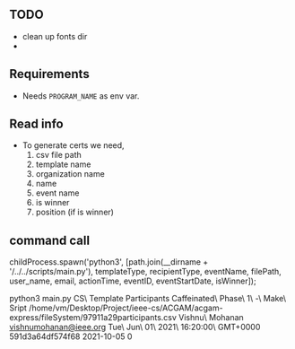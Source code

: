 ## TODO
+ clean up fonts dir
+ 

## Requirements
+ Needs `PROGRAM_NAME` as env var.

## Read info
+ To generate certs we need,
  1. csv file path
  2. template name
  3. organization name
  4. name
  5. event name
  6. is winner
  7. position (if is winner)


## command call
childProcess.spawn('python3', [path.join(__dirname + '/../../scripts/main.py'), templateType, recipientType, eventName, filePath, user_name, email, actionTime, eventID, eventStartDate, isWinner]);

python3 main.py CS\ Template Participants Caffeinated\ Phase\ 1\ -\ Make\ Sript /home/vm/Desktop/Project/ieee-cs/ACGAM/acgam-express/fileSystem/97911a29participants.csv Vishnu\ Mohanan vishnumohanan@ieee.org Tue\ Jun\ 01\ 2021\ 16:20:00\ GMT+0000 591d3a64df574f68 2021-10-05 0
